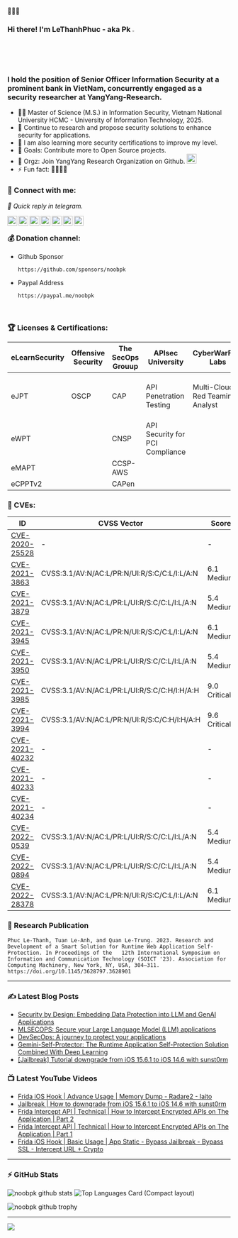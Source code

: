 🚀🚀🚀

### Hi there! I'm LeThanhPhuc - aka Pk <a href="https://noobpk.github.io"><img src="https://media.giphy.com/media/hvRJCLFzcasrR4ia7z/giphy.gif" width="2%"></a>

### I hold the position of Senior Officer Information Security at a prominent bank in VietNam, concurrently engaged as a security researcher at YangYang-Research.

- 👨‍🎓 Master of Science (M.S.) in Information Security, Vietnam National University HCMC - University of Information Technology, 2025.
- 🔭 Continue to research and propose security solutions to enhance security for applications.
- 🌱 I am also learning more security certifications to improve my level.
- 🥅 Goals: Contribute more to Open Source projects.
- 🏰 Orgz: Join YangYang Research Organization on Github. [<img width="22px" alt="—Pngtree—white join now advertising join_3962482" src="https://github.com/user-attachments/assets/abc6f68b-68cf-42dc-889f-8a731ad4116f" />][organization]
- ⚡ Fun fact: 🐳🐳🐳🐳


### 🔗 Connect with me:

*💬 Quick reply in telegram.*

[<img align="left" alt="noobpk.github.io" width="22px" src="https://upload.wikimedia.org/wikipedia/commons/4/4b/Breezeicons-apps-32-preferences-system-network.svg" />][website]
[<img align="left" alt="noobpk | LinkedIn" width="22px" src="https://raw.githubusercontent.com/rahuldkjain/github-profile-readme-generator/master/src/images/icons/Social/linked-in-alt.svg" />][linkedin]
[<img align="left" alt="noobpk | LinkedIn" width="22px" src="https://www.vectorlogo.zone/logos/upwork/upwork-icon.svg" />][upwork]
[<img align="left" alt="noobpk | YouTube" width="22px" src="https://raw.githubusercontent.com/rahuldkjain/github-profile-readme-generator/master/src/images/icons/Social/youtube.svg" />][youtube]
[<img align="left" alt="noobpk | Medium" width="22px" src="https://www.vectorlogo.zone/logos/medium/medium-tile.svg" />][medium]
[<img align="left" alt="noobpk | Instagram" width="22px" src="https://raw.githubusercontent.com/rahuldkjain/github-profile-readme-generator/master/src/images/icons/Social/instagram.svg" />][instagram]
[<img align="left" alt="noobpk | Telegram" width="22px" src="https://upload.wikimedia.org/wikipedia/commons/8/83/Telegram_2019_Logo.svg"/>][telegram]

<br />

### 💰 Donation channel:

- Github Sponsor
  ```
  https://github.com/sponsors/noobpk
  ```
- Paypal Address
  ```
  https://paypal.me/noobpk
  ```
  
<!-- ### Research platforms:

[<img align="left" alt="noobpk | Hackthebox" width="22px" src="https://cdnjs.cloudflare.com/ajax/libs/simple-icons/4.5.0/hackthebox.svg" />][hackthebox]
[<img align="left" alt="noobpk | HackerOne" width="22px" src="https://cdn.jsdelivr.net/npm/simple-icons@3.13.0/icons/hackerone.svg" />][hackerone]
[<img align="left" alt="noobpk | Bugcrowd" width="22px" src="https://raw.githubusercontent.com/noobpk/noobpk.github.io/master/assets/img/bugcrowd.svg" />][bugcrowd]
[<img align="left" alt="noobpk | Huntr" width="22px" src="https://upload.wikimedia.org/wikipedia/commons/4/43/Hacker_behind_PC.svg" />][huntr] -->
<br />

### 🏆 Licenses & Certifications:

|eLearnSecurity|Offensive Security|The SecOps Grouup| APIsec University | CyberWarFare Labs | AWS |
|---|---|---| --- | --- | --- |
|eJPT|OSCP|CAP|API Penetration Testing | Multi-Cloud Red Teaming Analyst | AWS Certified Cloud Practitioner Certification |
|eWPT|   |CNSP| API Security for PCI Compliance |
|eMAPT|   |CCSP-AWS|
|eCPPTv2|   |CAPen| |

### 🔎 CVEs:
|ID|CVSS Vector|Score|Product|
|---|---|---|---|
|[CVE-2020-25528](https://nvd.nist.gov/vuln/detail/CVE-2020-25528)|-|-|[Cutephp](https://github.com/CuteNews/cutenews-2.0)|
|[CVE-2021-3863](https://nvd.nist.gov/vuln/detail/CVE-2021-3863)|CVSS:3.1/AV:N/AC:L/PR:N/UI:R/S:C/C:L/I:L/A:N|6.1 Medium|[Snipe-IT](https://github.com/snipe/snipe-it)|
|[CVE-2021-3879](https://nvd.nist.gov/vuln/detail/CVE-2021-3879)|CVSS:3.1/AV:N/AC:L/PR:L/UI:R/S:C/C:L/I:L/A:N|5.4 Medium|[Snipe-IT](https://github.com/snipe/snipe-it)|
|[CVE-2021-3945](https://nvd.nist.gov/vuln/detail/CVE-2021-3945)|CVSS:3.1/AV:N/AC:L/PR:N/UI:R/S:C/C:L/I:L/A:N|6.1 Medium|[Django-Helpdesk](https://github.com/django-helpdesk/django-helpdesk)|
|[CVE-2021-3950](https://nvd.nist.gov/vuln/detail/CVE-2021-3950)|CVSS:3.1/AV:N/AC:L/PR:L/UI:R/S:C/C:L/I:L/A:N|5.4 Medium|[Django-Helpdesk](https://github.com/django-helpdesk/django-helpdesk)|
|[CVE-2021-3985](https://nvd.nist.gov/vuln/detail/CVE-2021-3985)|CVSS:3.1/AV:N/AC:L/PR:L/UI:R/S:C/C:H/I:H/A:H|9.0 Critical|[Kimai2](https://github.com/kevinpapst/kimai2)|
|[CVE-2021-3994](https://nvd.nist.gov/vuln/detail/CVE-2021-3994)|CVSS:3.1/AV:N/AC:L/PR:N/UI:R/S:C/C:H/I:H/A:H|9.6 Critical|[Django-Helpdesk](https://github.com/django-helpdesk/django-helpdesk)|
|[CVE-2021-40232](https://nvd.nist.gov/vuln/detail/CVE-2021-40232)|-|-|[Pluck-CMS](https://github.com/pluck-cms/pluck)|
|[CVE-2021-40233](https://nvd.nist.gov/vuln/detail/CVE-2021-40233)|-|-|[Typi-CMS](https://github.com/TypiCMS)|
|[CVE-2021-40234](https://nvd.nist.gov/vuln/detail/CVE-2021-40234)|-|-|[Typi-CMS](https://github.com/TypiCMS)|
|[CVE-2022-0539](https://nvd.nist.gov/vuln/detail/CVE-2022-0539)|CVSS:3.1/AV:N/AC:L/PR:L/UI:R/S:C/C:L/I:L/A:N|5.4 Medium|[Beanstalk_Console](https://github.com/ptrofimov/beanstalk_console)|
|[CVE-2022-0894](https://nvd.nist.gov/vuln/detail/CVE-2022-0894)|CVSS:3.1/AV:N/AC:L/PR:L/UI:R/S:C/C:L/I:L/A:N|5.4 Medium|[Pimcore](https://github.com/pimcore/pimcore)|
|[CVE-2022-28378](https://nvd.nist.gov/vuln/detail/CVE-2022-28378)|CVSS:3.1/AV:N/AC:L/PR:N/UI:R/S:C/C:L/I:L/A:N|6.1 Medium|[CraftCMS](https://github.com/craftcms/cms)|

### 📃 Research Publication

```Phuc Le-Thanh, Tuan Le-Anh, and Quan Le-Trung. 2023. Research and Development of a Smart Solution for Runtime Web Application Self-Protection. In Proceedings of the   12th International Symposium on Information and Communication Technology (SOICT '23). Association for Computing Machinery, New York, NY, USA, 304–311. https://doi.org/10.1145/3628797.3628901```

---
### :writing_hand: Latest Blog Posts

<!-- BLOG-POST-LIST:START -->
- [Security by Design: Embedding Data Protection into LLM and GenAI Applications](https://lethanhphuc-pk.medium.com/security-by-design-embedding-data-protection-into-llm-and-genai-applications-d4769e9824c6?source=rss-f49608fd9825------2)
- [MLSECOPS: Secure your Large Language Model &lpar;LLM&rpar; applications](https://lethanhphuc-pk.medium.com/mlsecops-secure-your-large-language-model-llm-applications-6b60cb25c4fa?source=rss-f49608fd9825------2)
- [DevSecOps: A journey to protect your applications](https://lethanhphuc-pk.medium.com/devsecops-a-journey-to-protect-your-applications-fdee7b4700eb?source=rss-f49608fd9825------2)
- [Gemini-Self-Protector: The Runtime Application Self-Protection Solution Combined With Deep Learning](https://lethanhphuc-pk.medium.com/gemini-self-protector-the-runtime-application-self-protection-solution-combined-with-deep-learning-712033dbc961?source=rss-f49608fd9825------2)
- [[Jailbreak] Tutorial downgrade from iOS 15.6.1 to iOS 14.6 with sunst0rm](https://lethanhphuc-pk.medium.com/jailbreak-tutorial-downgrade-from-ios-15-6-1-to-ios-14-6-with-sunst0rm-d5626101423b?source=rss-f49608fd9825------2)
<!-- BLOG-POST-LIST:END -->

### 📺 Latest YouTube Videos

<!-- YOUTUBE:START -->
- [Frida iOS Hook | Advance Usage | Memory Dump - Radare2 - Iaito](https://www.youtube.com/watch?v=nUqE4EYWiEc)
- [Jailbreak | How to downgrade from iOS 15.6.1 to iOS 14.6 with sunst0rm](https://www.youtube.com/watch?v=Qly_uktHuQs)
- [Frida Intercept API | Technical | How to Intercept Encrypted APIs on The Application | Part 2](https://www.youtube.com/watch?v=IojcakLNtrA)
- [Frida Intercept API | Technical | How to Intercept Encrypted APIs on The Application | Part 1](https://www.youtube.com/watch?v=BIB3ma3Tl34)
- [Frida iOS Hook |  Basic Usage | App Static - Bypass Jailbreak - Bypass SSL - Intercept URL + Crypto](https://www.youtube.com/watch?v=nWhKDSzArf8)
<!-- YOUTUBE:END -->
---
### :zap: GitHub Stats
  
![noobpk github stats](https://github-readme-stats.vercel.app/api?username=noobpk&count_private=true&show_icons=true&include_all_commits=true&theme=dark)
![Top Languages Card (Compact layout)](https://github-readme-stats.vercel.app/api/top-langs/?username=noobpk&layout=compact&theme=dark)

![noobpk github trophy](https://github-profile-trophy.vercel.app/?username=noobpk&theme=onedark)

---
![](https://komarev.com/ghpvc/?username=Noobpk&color=red&style=for-the-badge)

[website]: https://noobpk.github.io
[youtube]: https://www.youtube.com/channel/UCpd95cbpE3tkYkwjYA9JQCA
[instagram]: https://www.instagram.com/lethanhphuc.pk/
[linkedin]: https://www.linkedin.com/in/ltp-noobpk
[gists]: https://gist.github.com/noobpk
[gitlab]: https://gitlab.com/noobpk
[medium]: https://medium.com/@lethanhphuc.pk
[huntr]: https://huntr.dev/users/noobpk/
[hackthebox]: https://www.hackthebox.eu/profile/375639
[bugcrowd]: https://bugcrowd.com/noobpk
[hackerone]: https://hackerone.com/noobpk
[telegram]: https://t.me/Noobpk
[yangyang]: https://yangyang.printify.me
[upwork]: https://www.upwork.com/freelancers/~01eab478e894418d0b?mp_source=share
[organization]: https://github.com/YangYang-Research
